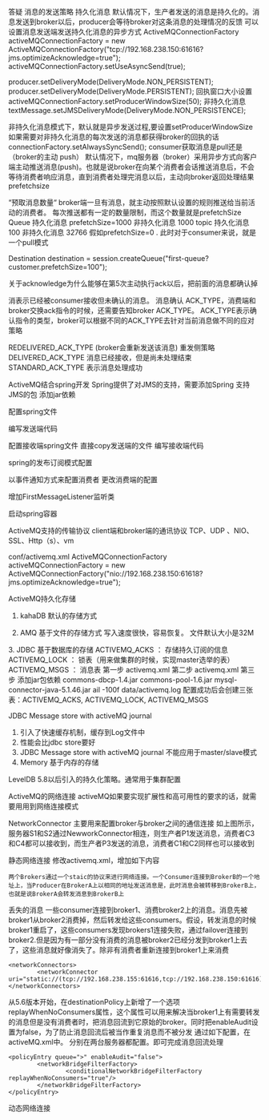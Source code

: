 答疑
消息的发送策略
持久化消息
默认情况下，生产者发送的消息是持久化的。消息发送到broker以后，producer会等待broker对这条消息的处理情况的反馈
可以设置消息发送端发送持久化消息的异步方式
ActiveMQConnectionFactory activeMQConnectionFactory = new ActiveMQConnectionFactory("tcp://192.168.238.150:61616?jms.optimizeAcknowledge=true");
activeMQConnectionFactory.setUseAsyncSend(true);

 producer.setDeliveryMode(DeliveryMode.NON_PERSISTENT);
 producer.setDeliveryMode(DeliveryMode.PERSISTENT);
回执窗口大小设置
activeMQConnectionFactory.setProducerWindowSize(50);
非持久化消息
textMessage.setJMSDeliveryMode(DeliveryMode.NON_PERSISTENCE);


非持久化消息模式下，默认就是异步发送过程,要设置setProducerWindowSize
如果需要对非持久化消息的每次发送的消息都获得broker的回执的话
connectionFactory.setAlwaysSyncSend();
consumer获取消息是pull还是（broker的主动 push）
默认情况下，mq服务器（broker）采用异步方式向客户端主动推送消息(push)。也就是说broker在向某个消费者会话推送消息后，不会
等待消费者响应消息，直到消费者处理完消息以后，主动向broker返回处理结果
prefetchsize

“预取消息数量“
broker端一旦有消息，就主动按照默认设置的规则推送给当前活动的消费者。 每次推送都有一定的数量限制，而这个数量就是prefetchSize
Queue
持久化消息   prefetchSize=1000
非持久化消息 1000
topic
持久化消息        100
非持久化消息      32766
假如prefetchSize=0 . 此时对于consumer来说，就是一个pull模式

Destination destination = session.createQueue("first-queue?customer.prefetchSize=100");
   
关于acknowledge为什么能够在第5次主动执行ack以后，把前面的消息都确认掉
 
消表示已经被consumer接收但未确认的消息。
消息确认
ACK_TYPE，消费端和broker交换ack指令的时候，还需要告知broker  ACK_TYPE。 
ACK_TYPE表示确认指令的类型，broker可以根据不同的ACK_TYPE去针对当前消息做不同的应对策略

REDELIVERED_ACK_TYPE (broker会重新发送该消息)  重发侧策略
DELIVERED_ACK_TYPE  消息已经接收，但是尚未处理结束
STANDARD_ACK_TYPE  表示消息处理成功


ActiveMQ结合spring开发
Spring提供了对JMS的支持，需要添加Spring 支持JMS的包
添加jar依赖
   
配置spring文件
 
编写发送端代码
 
配置接收端spring文件
直接copy发送端的文件
编写接收端代码
 
spring的发布订阅模式配置
 	

以事件通知方式来配置消费者
更改消费端的配置
 
增加FirstMessageListener监听类
 
启动spring容器
 

ActiveMQ支持的传输协议
client端和broker端的通讯协议
TCP、UDP 、NIO、SSL、Http（s）、vm

conf/activemq.xml
<transportConnector name="nio" uri="nio://0.0.0.0:61618?maximumConnections=1000&amp;wireFormat.maxFrameSize=104857600"/>
ActiveMQConnectionFactory activeMQConnectionFactory = new ActiveMQConnectionFactory("nio://192.168.238.150:61618?jms.optimizeAcknowledge=true");
        
ActiveMQ持久化存储
 

1.	kahaDB  默认的存储方式
<persistenceAdapter>
    <kahaDB directory="${activemq.data}/kahadb"/>
</persistenceAdapter>

2.	AMQ 基于文件的存储方式
写入速度很快，容易恢复。
文件默认大小是32M
<amqPersistenceAdaper directory="" maxFileLength="32m"/>
3.	JDBC 基于数据库的存储
ACTIVEMQ_ACKS ： 存储持久订阅的信息
ACTIVEMQ_LOCK ： 锁表（用来做集群的时候，实现master选举的表）
ACTIVEMQ_MSGS ： 消息表
第一步
activemq.xml
 <bean id="mysqlDataSource" class="org.apache.commons.dbcp.BasicDataSource" destroy-method="close">
   <property name="driverClassName" value="com.mysql.jdbc.Driver"/>
   <property name="url" value="jdbc:mysql://localhost:3306/activemq"/>
   <property name="username" value="root"/>
   <property name="password" value="root"/>
   <property name="poolPreparedStatements" value="true"/>
 </bean>
第二步
activemq.xml
<persistenceAdapter>
    <jdbcPersistenceAdapter dataSource="#mysqlDataSource" createTablesOnStartup="true"/>
</persistenceAdapter>
第三步
添加jar包依赖
commons-dbcp-1.4.jar
commons-pool-1.6.jar
mysql-connector-java-5.1.46.jar
ail -100f data/activemq.log 
配置成功后会创建三张表：ACTIVEMQ_ACKS, ACTIVEMQ_LOCK, ACTIVEMQ_MSGS

JDBC Message store with activeMQ journal
1.	引入了快速缓存机制，缓存到Log文件中
2.	性能会比jdbc store要好
3.	JDBC Message store with activeMQ journal 不能应用于master/slave模式
4.	Memory 基于内存的存储

LevelDB
5.8以后引入的持久化策略。通常用于集群配置

ActiveMQ的网络连接
activeMQ如果要实现扩展性和高可用性的要求的话，就需要用用到网络连接模式

NetworkConnector
主要用来配置broker与broker之间的通信连接
 	如上图所示，服务器S1和S2通过NewworkConnector相连，则生产者P1发送消息，消费者C3和C4都可以接收到，而生产者P3发送的消息，消费者C1和C2同样也可以接收到


静态网络连接
修改activemq.xml，增加如下内容
 

 	两个Brokers通过一个staic的协议来进行网络连接。一个Consumer连接到BrokerB的一个地址上，当Producer在BrokerA上以相同的地址发送消息是，此时消息会被转移到BrokerB上，也就是说BrokerA会转发消息到BrokerB上

丢失的消息
一些consumer连接到broker1、消费broker2上的消息。消息先被broker1从broker2消费掉，然后转发给这些consumers。假设，转发消息的时候broker1重启了，这些consumers发现brokers1连接失败，通过failover连接到broker2.但是因为有一部分没有消费的消息被broker2已经分发到broker1上去了，这些消息就好像消失了。除非有消费者重新连接到broker1上来消费
````
<networkConnectors>
        <networkConnector uri="static://(tcp://192.168.238.155:61616,tcp://192.168.238.150:61616)"/>
</networkConnectors>
````
从5.6版本开始，在destinationPolicy上新增了一个选项replayWhenNoConsumers属性，这个属性可以用来解决当broker1上有需要转发的消息但是没有消费者时，把消息回流到它原始的broker。同时把enableAudit设置为false，为了防止消息回流后被当作重复消息而不被分发
通过如下配置，在activeMQ.xml中。 分别在两台服务器都配置。即可完成消息回流处理
````
<policyEntry queue=">" enableAudit="false">
        <networkBridgeFilterFactory>
                <conditionalNetworkBridgeFilterFactory replayWhenNoConsumers="true"/>
        </networkBridgeFilterFactory>
</policyEntry>
````
 
动态网络连接





































































